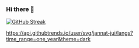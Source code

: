 ### Hi there 👋

[![GitHub Streak](https://github-readme-streak-stats.herokuapp.com?user=jannat-jui&theme=java-dark&border_radius=1.6&date_format=j%20M%5B%20Y%5D)](https://git.io/streak-stats)

https://api.githubtrends.io/user/svg/jannat-jui/langs?time_range=one_year&theme=dark
<!--
**jannat-jui/jannat-jui** is a ✨ _special_ ✨ repository because its `README.md` (this file) appears on your GitHub profile.

Here are some ideas to get you started:

- 🔭 I’m currently working on ...
- 🌱 I’m currently learning ...
- 👯 I’m looking to collaborate on ...
- 🤔 I’m looking for help with ...
- 💬 Ask me about ...
- 📫 How to reach me: ...
- 😄 Pronouns: ...
- ⚡ Fun fact: ...
-->
